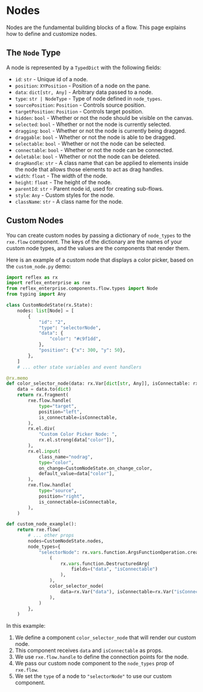 # Nodes

Nodes are the fundamental building blocks of a flow. This page explains how to define and customize nodes.

## The `Node` Type

A node is represented by a `TypedDict` with the following fields:

- `id`: `str` - Unique id of a node.
- `position`: `XYPosition` - Position of a node on the pane.
- `data`: `dict[str, Any]` - Arbitrary data passed to a node.
- `type`: `str | NodeType` - Type of node defined in `node_types`.
- `sourcePosition`: `Position` - Controls source position.
- `targetPosition`: `Position` - Controls target position.
- `hidden`: `bool` - Whether or not the node should be visible on the canvas.
- `selected`: `bool` - Whether or not the node is currently selected.
- `dragging`: `bool` - Whether or not the node is currently being dragged.
- `draggable`: `bool` - Whether or not the node is able to be dragged.
- `selectable`: `bool` - Whether or not the node can be selected.
- `connectable`: `bool` - Whether or not the node can be connected.
- `deletable`: `bool` - Whether or not the node can be deleted.
- `dragHandle`: `str` - A class name that can be applied to elements inside the node that allows those elements to act as drag handles.
- `width`: `float` - The width of the node.
- `height`: `float` - The height of the node.
- `parentId`: `str` - Parent node id, used for creating sub-flows.
- `style`: `Any` - Custom styles for the node.
- `className`: `str` - A class name for the node.

## Custom Nodes

You can create custom nodes by passing a dictionary of `node_types` to the `rxe.flow` component. The keys of the dictionary are the names of your custom node types, and the values are the components that render them.

Here is an example of a custom node that displays a color picker, based on the `custom_node.py` demo:

```python
import reflex as rx
import reflex_enterprise as rxe
from reflex_enterprise.components.flow.types import Node
from typing import Any

class CustomNodeState(rx.State):
    nodes: list[Node] = [
        {
            "id": "2",
            "type": "selectorNode",
            "data": {
                "color": "#c9f1dd",
            },
            "position": {"x": 300, "y": 50},
        },
    ]
    # ... other state variables and event handlers

@rx.memo
def color_selector_node(data: rx.Var[dict[str, Any]], isConnectable: rx.Var[bool]):
    data = data.to(dict)
    return rx.fragment(
        rxe.flow.handle(
            type="target",
            position="left",
            is_connectable=isConnectable,
        ),
        rx.el.div(
            "Custom Color Picker Node: ",
            rx.el.strong(data["color"]),
        ),
        rx.el.input(
            class_name="nodrag",
            type="color",
            on_change=CustomNodeState.on_change_color,
            default_value=data["color"],
        ),
        rxe.flow.handle(
            type="source",
            position="right",
            is_connectable=isConnectable,
        ),
    )

def custom_node_example():
    return rxe.flow(
        # ... other props
        nodes=CustomNodeState.nodes,
        node_types={
            "selectorNode": rx.vars.function.ArgsFunctionOperation.create(
                (
                    rx.vars.function.DestructuredArg(
                        fields=("data", "isConnectable")
                    ),
                ),
                color_selector_node(
                    data=rx.Var("data"), isConnectable=rx.Var("isConnectable")
                ),
            )
        },
    )

```

In this example:

1.  We define a component `color_selector_node` that will render our custom node.
2.  This component receives `data` and `isConnectable` as props.
3.  We use `rxe.flow.handle` to define the connection points for the node.
4.  We pass our custom node component to the `node_types` prop of `rxe.flow`.
5.  We set the `type` of a node to `"selectorNode"` to use our custom component.
